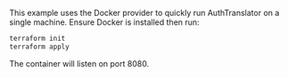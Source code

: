 This example uses the Docker provider to quickly run AuthTranslator on a single
machine. Ensure Docker is installed then run:

```bash
terraform init
terraform apply
```

The container will listen on port 8080.
